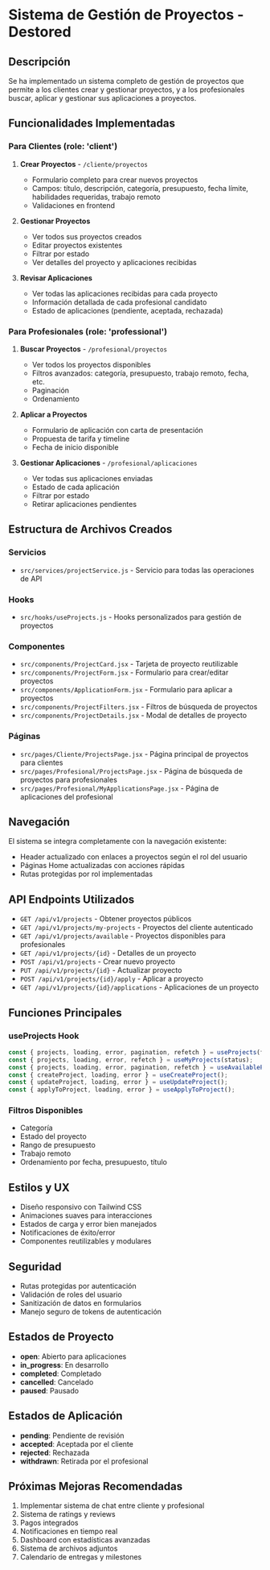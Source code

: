 # Sistema de Gestión de Proyectos - Destored

## Descripción

Se ha implementado un sistema completo de gestión de proyectos que permite a los clientes crear y gestionar proyectos, y a los profesionales buscar, aplicar y gestionar sus aplicaciones a proyectos.

## Funcionalidades Implementadas

### Para Clientes (role: 'client')

1. **Crear Proyectos** - `/cliente/proyectos`
   - Formulario completo para crear nuevos proyectos
   - Campos: título, descripción, categoría, presupuesto, fecha límite, habilidades requeridas, trabajo remoto
   - Validaciones en frontend

2. **Gestionar Proyectos**
   - Ver todos sus proyectos creados
   - Editar proyectos existentes
   - Filtrar por estado
   - Ver detalles del proyecto y aplicaciones recibidas

3. **Revisar Aplicaciones**
   - Ver todas las aplicaciones recibidas para cada proyecto
   - Información detallada de cada profesional candidato
   - Estado de aplicaciones (pendiente, aceptada, rechazada)

### Para Profesionales (role: 'professional')

1. **Buscar Proyectos** - `/profesional/proyectos`
   - Ver todos los proyectos disponibles
   - Filtros avanzados: categoría, presupuesto, trabajo remoto, fecha, etc.
   - Paginación
   - Ordenamiento

2. **Aplicar a Proyectos**
   - Formulario de aplicación con carta de presentación
   - Propuesta de tarifa y timeline
   - Fecha de inicio disponible

3. **Gestionar Aplicaciones** - `/profesional/aplicaciones`
   - Ver todas sus aplicaciones enviadas
   - Estado de cada aplicación
   - Filtrar por estado
   - Retirar aplicaciones pendientes

## Estructura de Archivos Creados

### Servicios
- `src/services/projectService.js` - Servicio para todas las operaciones de API

### Hooks
- `src/hooks/useProjects.js` - Hooks personalizados para gestión de proyectos

### Componentes
- `src/components/ProjectCard.jsx` - Tarjeta de proyecto reutilizable
- `src/components/ProjectForm.jsx` - Formulario para crear/editar proyectos
- `src/components/ApplicationForm.jsx` - Formulario para aplicar a proyectos
- `src/components/ProjectFilters.jsx` - Filtros de búsqueda de proyectos
- `src/components/ProjectDetails.jsx` - Modal de detalles de proyecto

### Páginas
- `src/pages/Cliente/ProjectsPage.jsx` - Página principal de proyectos para clientes
- `src/pages/Profesional/ProjectsPage.jsx` - Página de búsqueda de proyectos para profesionales
- `src/pages/Profesional/MyApplicationsPage.jsx` - Página de aplicaciones del profesional

## Navegación

El sistema se integra completamente con la navegación existente:

- Header actualizado con enlaces a proyectos según el rol del usuario
- Páginas Home actualizadas con acciones rápidas
- Rutas protegidas por rol implementadas

## API Endpoints Utilizados

- `GET /api/v1/projects` - Obtener proyectos públicos
- `GET /api/v1/projects/my-projects` - Proyectos del cliente autenticado
- `GET /api/v1/projects/available` - Proyectos disponibles para profesionales
- `GET /api/v1/projects/{id}` - Detalles de un proyecto
- `POST /api/v1/projects` - Crear nuevo proyecto
- `PUT /api/v1/projects/{id}` - Actualizar proyecto
- `POST /api/v1/projects/{id}/apply` - Aplicar a proyecto
- `GET /api/v1/projects/{id}/applications` - Aplicaciones de un proyecto

## Funciones Principales

### useProjects Hook
```javascript
const { projects, loading, error, pagination, refetch } = useProjects(filters);
const { projects, loading, error, refetch } = useMyProjects(status);
const { projects, loading, error, pagination, refetch } = useAvailableProjects(page, limit);
const { createProject, loading, error } = useCreateProject();
const { updateProject, loading, error } = useUpdateProject();
const { applyToProject, loading, error } = useApplyToProject();
```

### Filtros Disponibles
- Categoría
- Estado del proyecto
- Rango de presupuesto
- Trabajo remoto
- Ordenamiento por fecha, presupuesto, título

## Estilos y UX

- Diseño responsivo con Tailwind CSS
- Animaciones suaves para interacciones
- Estados de carga y error bien manejados
- Notificaciones de éxito/error
- Componentes reutilizables y modulares

## Seguridad

- Rutas protegidas por autenticación
- Validación de roles del usuario
- Sanitización de datos en formularios
- Manejo seguro de tokens de autenticación

## Estados de Proyecto

- **open**: Abierto para aplicaciones
- **in_progress**: En desarrollo
- **completed**: Completado
- **cancelled**: Cancelado
- **paused**: Pausado

## Estados de Aplicación

- **pending**: Pendiente de revisión
- **accepted**: Aceptada por el cliente
- **rejected**: Rechazada
- **withdrawn**: Retirada por el profesional

## Próximas Mejoras Recomendadas

1. Implementar sistema de chat entre cliente y profesional
2. Sistema de ratings y reviews
3. Pagos integrados
4. Notificaciones en tiempo real
5. Dashboard con estadísticas avanzadas
6. Sistema de archivos adjuntos
7. Calendario de entregas y milestones
